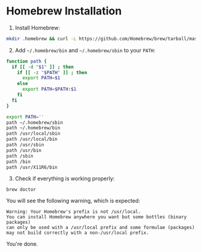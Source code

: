 Homebrew Installation
=====================

1. Install Homebrew:

```sh
mkdir .homebrew && curl -L https://github.com/Homebrew/brew/tarball/master | tar xz --strip 1 -C .homebrew
```

2. Add `~/.homebrew/bin` and `~/.homebrew/sbin` to your `PATH`:

```sh
function path {
  if [[ -d "$1" ]] ; then
    if [[ -z "$PATH" ]] ; then
      export PATH=$1
    else
      export PATH=$PATH:$1
    fi
  fi
}

export PATH=''
path ~/.homebrew/sbin
path ~/.homebrew/bin
path /usr/local/sbin
path /usr/local/bin
path /usr/sbin
path /usr/bin
path /sbin
path /bin
path /usr/X11R6/bin
```

3. Check if everything is working properly:

```
brew doctor
```

You will see the following warning, which is expected: 

```
Warning: Your Homebrew's prefix is not /usr/local.
You can install Homebrew anywhere you want but some bottles (binary packages)
can only be used with a /usr/local prefix and some formulae (packages)
may not build correctly with a non-/usr/local prefix.
```

You're done.

